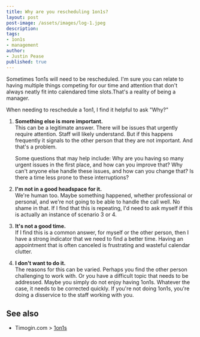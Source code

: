 ```yaml
---
title: Why are you rescheduling 1on1s?
layout: post
post-image: /assets/images/log-1.jpeg
description: 
tags:
- 1on1s
- management
author: 
- Justin Pease
published: true
---
```


Sometimes 1on1s will need to be rescheduled. I'm sure you can relate to having 
multiple things competing for our time and attention that don't always neatly 
fit into calendared time slots.That's a reality of being a manager. 

When needing to reschedule a 1on1, I find it helpful to ask "Why?"

1. **Something else is more important.**  
This can be a legitimate answer. There will be issues that urgently require 
attention. Staff will likely understand. But if this happens frequently it 
signals to the other person that they are not important. And that's a problem.  

    Some questions that may help include: Why are you having so many urgent 
issues in the first place, and how can you improve that? Why can't anyone else 
handle these issues, and how can you change that? Is there a time less prone to 
these interruptions?

2. **I'm not in a good headspace for it.**  
We're human too. Maybe something happened, whether professional or personal, 
and we're not going to be able to handle the call well. No shame in that. If
I find that this is repeating, I'd need to ask myself if this is actually an 
instance of scenario 3 or 4.

3. **It's not a good time.**  
If I find this is a common answer, for myself or the other person, then I have
a strong indicator that we need to find a better time. Having an appointment
that is often canceled is frustrating and wasteful calendar clutter.

4. **I don't want to do it.**  
The reasons for this can be varied. Perhaps you find the other person
challenging to work with. Or you have a difficult topic that needs to be 
addressed. Maybe you simply do not enjoy having 1on1s. Whatever the case, it
needs to be corrected quickly. If you're not doing 1on1s, you're doing a
disservice to the staff working with you.

## See also
* Timogin.com > [1on1s](/manual/performance/1on1s)
